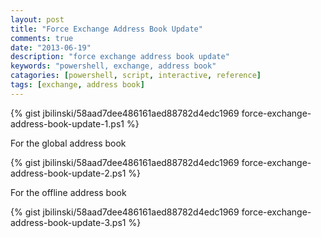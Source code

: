 ```yaml
---
layout: post
title: "Force Exchange Address Book Update"
comments: true
date: "2013-06-19"
description: "force exchange address book update"
keywords: "powershell, exchange, address book"
catagories: [powershell, script, interactive, reference]
tags: [exchange, address book]
---
```



{% gist jbilinski/58aad7dee486161aed88782d4edc1969 force-exchange-address-book-update-1.ps1 %}

For the global address book

{% gist jbilinski/58aad7dee486161aed88782d4edc1969 force-exchange-address-book-update-2.ps1 %}

For the offline address book

{% gist jbilinski/58aad7dee486161aed88782d4edc1969 force-exchange-address-book-update-3.ps1 %}
